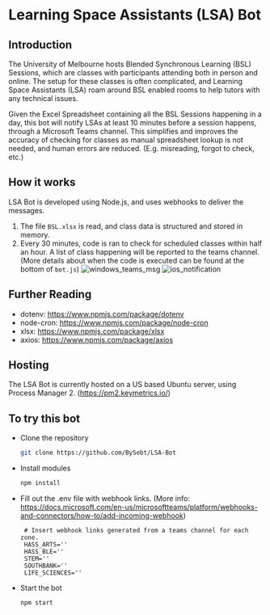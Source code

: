 # Learning Space Assistants (LSA) Bot
## Introduction
The University of Melbourne hosts Blended Synchronous Learning (BSL) Sessions, which are classes with participants attending both in person and online. 
The setup for these classes is often complicated, and Learning Space Assistants (LSA) roam around BSL enabled rooms to help tutors with any technical issues.

Given the Excel Spreadsheet containing all the BSL Sessions happening in a day, this bot will notify LSAs at least 10 minutes before a session happens, through a Microsoft Teams channel.
This simplifies and improves the accuracy of checking for classes as manual spreadsheet lookup is not needed, and human errors are reduced. (E.g. misreading, forgot to check, etc.)

## How it works
LSA Bot is developed using Node.js, and uses webhooks to deliver the messages.
1. The file `BSL.xlsx` is read, and class data is structured and stored in memory.
2. Every 30 minutes, code is ran to check for scheduled classes within half an hour. A list of class happening will be reported to the teams channel.
   (More details about when the code is executed can be found at the bottom of `bot.js`)
![windows_teams_msg](https://user-images.githubusercontent.com/19798018/185056341-2a42fe84-6285-4aa3-a415-a35f76e571d5.png)
![ios_notification](https://user-images.githubusercontent.com/19798018/185056349-a24ee705-6a3c-4f65-ba57-e64780371740.png)

## Further Reading
- dotenv: https://www.npmjs.com/package/dotenv
- node-cron: https://www.npmjs.com/package/node-cron
- xlsx: https://www.npmjs.com/package/xlsx
- axios: https://www.npmjs.com/package/axios

## Hosting
The LSA Bot is currently hosted on a US based Ubuntu server, using Process Manager 2. (https://pm2.keymetrics.io/)

## To try this bot

- Clone the repository

    ```bash
    git clone https://github.com/BySebt/LSA-Bot
    ```

- Install modules

    ```bash
    npm install
    ```

- Fill out the .env file with webhook links. (More info: https://docs.microsoft.com/en-us/microsoftteams/platform/webhooks-and-connectors/how-to/add-incoming-webhook)
  ```dotenv
   # Insert webhook links generated from a teams channel for each zone.
   HASS_ARTS=''
   HASS_BLE=''
   STEM=''
   SOUTHBANK=''
   LIFE_SCIENCES=''
  ```
- Start the bot

    ```bash
    npm start
    ```

